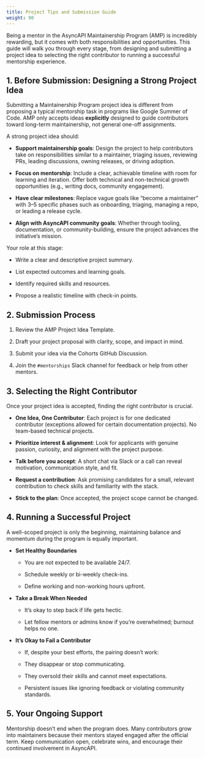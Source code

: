 ```yaml
---
title: Project Tips and Submission Guide
weight: 90
---
```


Being a mentor in the AsyncAPI Maintainership Program (AMP) is incredibly rewarding, but it comes with both responsibilities and opportunities. This guide will walk you through every stage, from designing and submitting a project idea to selecting the right contributor to running a successful mentorship experience.

## 1. Before Submission: Designing a Strong Project Idea

Submitting a Maintainership Program project idea is different from proposing a typical mentorship task in programs like Google Summer of Code. AMP only accepts ideas **explicitly** designed to guide contributors toward long-term maintainership, not general one-off assignments.

A strong project idea should:

- **Support maintainership goals**: Design the project to help contributors take on responsibilities similar to a maintainer, triaging issues, reviewing PRs, leading discussions, owning releases, or driving adoption.

- **Focus on mentorship**: Include a clear, achievable timeline with room for learning and iteration. Offer both technical and non-technical growth opportunities (e.g., writing docs, community engagement).

- **Have clear milestones**: Replace vague goals like “become a maintainer” with 3–5 specific phases such as onboarding, triaging, managing a repo, or leading a release cycle.

- **Align with AsyncAPI community goals**: Whether through tooling, documentation, or community-building, ensure the project advances the initiative’s mission.

Your role at this stage:

- Write a clear and descriptive project summary.

- List expected outcomes and learning goals.

- Identify required skills and resources.

- Propose a realistic timeline with check-in points.

## 2. Submission Process

1. Review the AMP Project Idea Template.

2. Draft your project proposal with clarity, scope, and impact in mind.

3. Submit your idea via the Cohorts GitHub Discussion.

4. Join the `#mentorships` Slack channel for feedback or help from other mentors.

## 3. Selecting the Right Contributor

Once your project idea is accepted, finding the right contributor is crucial.

- **One Idea, One Contributor**: Each project is for one dedicated contributor (exceptions allowed for certain documentation projects). No team-based technical projects.

- **Prioritize interest & alignment**: Look for applicants with genuine passion, curiosity, and alignment with the project purpose.

- **Talk before you accept**: A short chat via Slack or a call can reveal motivation, communication style, and fit.

- **Request a contribution**: Ask promising candidates for a small, relevant contribution to check skills and familiarity with the stack.

- **Stick to the plan**: Once accepted, the project scope cannot be changed.

## 4. Running a Successful Project

A well-scoped project is only the beginning, maintaining balance and momentum during the program is equally important.

- **Set Healthy Boundaries**
   
   - You are not expected to be available 24/7.

   - Schedule weekly or bi-weekly check-ins.

   - Define working and non-working hours upfront.


- **Take a Break When Needed**

   - It’s okay to step back if life gets hectic.

   - Let fellow mentors or admins know if you’re overwhelmed; burnout helps no one.

- **It’s Okay to Fail a Contributor**

   - If, despite your best efforts, the pairing doesn’t work:

   - They disappear or stop communicating.

   - They oversold their skills and cannot meet expectations.

   - Persistent issues like ignoring feedback or violating community standards.

## 5. Your Ongoing Support

Mentorship doesn’t end when the program does. Many contributors grow into maintainers because their mentors stayed engaged after the official term. Keep communication open, celebrate wins, and encourage their continued involvement in AsyncAPI.
